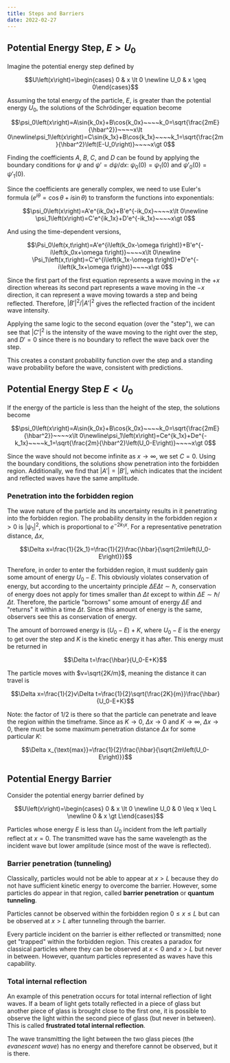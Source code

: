 ```yaml
---
title: Steps and Barriers
date: 2022-02-27
---
```


## Potential Energy Step, $E\gt U_0$

Imagine the potential energy step defined by

$$U\left(x\right)=\begin{cases} 0 & x \lt 0 \newline U_0 & x \geq 0\end{cases}$$

Assuming the total energy of the particle, $E$, is greater than the potential energy $U_0$, the solutions of the Schrödinger equation become

$$\psi_0\left(x\right)=A\sin{k_0x}+B\cos{k_0x}~~~~k_0=\sqrt{\frac{2mE}{\hbar^2}}~~~~x\lt 0\newline\psi_1\left(x\right)=C\sin{k_1x}+B\cos{k_1x}~~~~k_1=\sqrt{\frac{2m}{\hbar^2}\left(E-U_0\right)}~~~~x\gt 0$$

Finding the coefficients $A$, $B$, $C$, and $D$ can be found by applying the boundary conditions for $\psi$ and $\psi'=d\psi/dx$: $\psi_0\left(0\right)=\psi_1\left(0\right)$ and $\psi'_0\left(0\right)=\psi'_1\left(0\right)$.

Since the coefficients are generally complex, we need to use Euler's formula ($e^{i\theta}=\cos{\theta}+i\sin{\theta}$) to transform the functions into exponentials:

$$\psi_0\left(x\right)=A'e^{ik_0x}+B'e^{-ik_0x}~~~~x\lt 0\newline \psi_1\left(x\right)=C'e^{ik_1x}+D'e^{-ik_1x}~~~~x\gt 0$$

And using the time-dependent versions,

$$\Psi_0\left(x,t\right)=A'e^{i\left(k_0x-\omega t\right)}+B'e^{-i\left(k_0x+\omega t\right)}~~~~x\lt 0\newline \Psi_1\left(x,t\right)=C'e^{i\left(k_1x-\omega t\right)}+D'e^{-i\left(k_1x+\omega t\right)}~~~~x\gt 0$$

Since the first part of the first equation represents a wave moving in the $+x$ direction whereas its second part represents a wave moving in the $-x$ direction, it can represent a wave moving towards a step and being reflected. Therefore, $\left|B'\right|^2/\left|A'\right|^2$ gives the reflected fraction of the incident wave intensity.

Applying the same logic to the second equation (over the "step"), we can see that $\left|C'\right|^2$ is the intensity of the wave moving to the right over the step, and $D'=0$ since there is no boundary to reflect the wave back over the step.

This creates a constant probability function over the step and a standing wave probability before the wave, consistent with predictions.

## Potential Energy Step $E\lt U_0$

If the energy of the particle is less than the height of the step, the solutions become

$$\psi_0\left(x\right)=A\sin{k_0x}+B\cos{k_0x}~~~~k_0=\sqrt{\frac{2mE}{\hbar^2}}~~~~x\lt 0\newline\psi_1\left(x\right)=Ce^{k_1x}+De^{-k_1x}~~~~k_1=\sqrt{\frac{2m}{\hbar^2}\left(U_0-E\right)}~~~~x\gt 0$$

Since the wave should not become infinite as $x\rightarrow\infty$, we set $C=0$. Using the boundary conditions, the solutions show penetration into the forbidden region. Additionally, we find that $\left|A'\right|=\left|B'\right|$, which indicates that the incident and reflected waves have the same amplitude.

### Penetration into the forbidden region

The wave nature of the particle and its uncertainty results in it penetrating into the forbidden region. The probability density in the forbidden region $x\gt 0$ is $\left|\psi_1\right|^2$, which is proportional to $e^{-2k_1x}$. For a representative penetration distance, $\Delta x$, 

$$\Delta x=\frac{1}{2k_1}=\frac{1}{2}\frac{\hbar}{\sqrt{2m\left(U_0-E\right)}}$$

Therefore, in order to enter the forbidden region, it must suddenly gain some amount of energy $U_0-E$. This obviously violates conservation of energy, but according to the uncertainty principle $\Delta E\Delta t\sim\hbar$, conservation of energy does not apply for times smaller than $\Delta t$ except to within $\Delta E\sim\hbar/\Delta t$. Therefore, the particle "borrows" some amount of energy $\Delta E$ and "returns" it within a time $\Delta t$. Since this amount of energy is the same, observers see this as conservation of energy.

The amount of borrowed energy is $\left(U_0-E\right)+K$, where $U_0-E$ is the energy to get over the step and $K$ is the kinetic energy it has after. This energy must be returned in

$$\Delta t=\frac{\hbar}{U_0-E+K}$$

The particle moves with $v=\sqrt{2K/m}$, meaning the distance it can travel is

$$\Delta x=\frac{1}{2}v\Delta t=\frac{1}{2}\sqrt{\frac{2K}{m}}\frac{\hbar}{U_0-E+K}$$

Note: the factor of $1/2$ is there so that the particle can penetrate and leave the region within the timeframe. Since as $K\rightarrow 0$, $\Delta x\rightarrow 0$ and $K\rightarrow \infty$, $\Delta x\rightarrow 0$, there must be some maximum penetration distance $\Delta x$ for some particular $K$:

$$\Delta x_{\text{max}}=\frac{1}{2}\frac{\hbar}{\sqrt{2m\left(U_0-E\right)}}$$

## Potential Energy Barrier

Consider the potential energy barrier defined by

$$U\left(x\right)=\begin{cases} 0 & x \lt 0 \newline U_0 & 0 \leq x \leq L \newline 0 & x \gt L\end{cases}$$

Particles whose energy $E$ is less than $U_0$ incident from the left partially reflect at $x=0$. The transmitted wave has the same wavelength as the incident wave but lower amplitude (since most of the wave is reflected).

### Barrier penetration (tunneling)

Classically, particles would not be able to appear at $x \gt L$ because they do not have sufficient kinetic energy to overcome the barrier. However, some particles do appear in that region, called **barrier penetration** or **quantum tunneling**.

Particles cannot be observed within the forbidden region $0\leq x\leq L$ but can be observed at $x\gt L$ after tunneling through the barrier.

Every particle incident on the barrier is either reflected or transmitted; none get "trapped" within the forbidden region. This creates a paradox for classical particles where they can be observed at $x\lt 0$ and $x\gt L$ but never in between. However, quantum particles represented as waves have this capability.

### Total internal reflection

An example of this penetration occurs for total internal reflection of light waves. If a beam of light gets totally reflected in a piece of glass but another piece of glass is brought close to the first one, it is possible to observe the light within the second piece of glass (but never in between). This is called **frustrated total internal reflection**.

The wave transmitting the light between the two glass pieces (the *evanescent wave*) has no energy and therefore cannot be observed, but it is there.